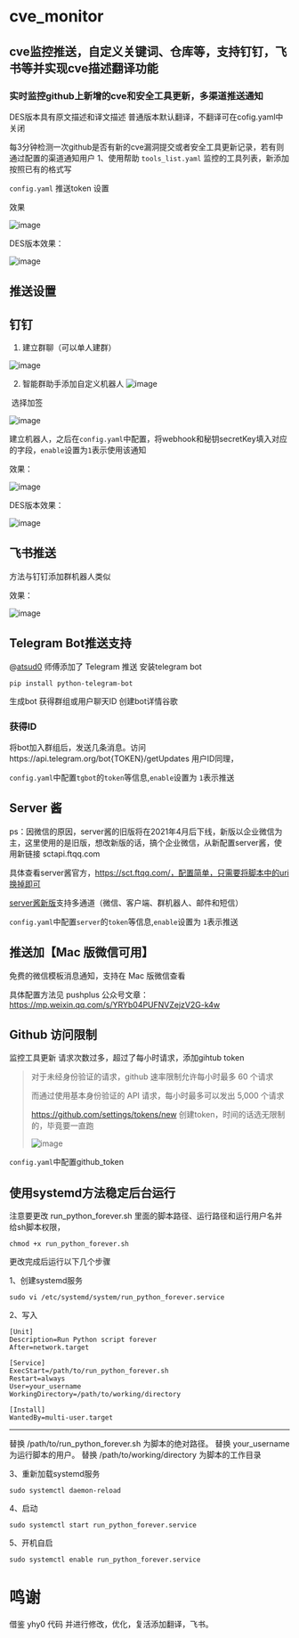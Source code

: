 # cve_monitor
## cve监控推送，自定义关键词、仓库等，支持钉钉，飞书等并实现cve描述翻译功能
### 实时监控github上新增的cve和安全工具更新，多渠道推送通知
DES版本具有原文描述和译文描述
普通版本默认翻译，不翻译可在cofig.yaml中关闭

每3分钟检测一次github是否有新的cve漏洞提交或者安全工具更新记录，若有则通过配置的渠道通知用户
1、使用帮助
`tools_list.yaml` 监控的工具列表，新添加按照已有的格式写

`config.yaml` 推送token 设置

效果

![image](https://github.com/user-attachments/assets/db0bb777-b057-4665-9e33-8a0b20f8b76b)

DES版本效果：

![image](https://github.com/user-attachments/assets/0748d68b-b788-483b-b255-591d14863b77)


## 推送设置

## 钉钉

1.   建立群聊（可以单人建群）
 
![image](https://github.com/user-attachments/assets/db64e077-39e8-48ca-a89b-937922852396)

2.   智能群助手添加自定义机器人
![image](https://github.com/user-attachments/assets/d3f2578e-3b53-4485-8d1e-4f58a16fbdfb)

​			选择加签


![image](https://github.com/user-attachments/assets/aeb3f74c-0a86-4db1-8ee6-e2caee583fcd)


建立机器人，之后在`config.yaml`中配置，将webhook和秘钥secretKey填入对应的字段，`enable`设置为`1`表示使用该通知

效果：

![image](https://github.com/user-attachments/assets/0d0f6c1a-9f93-4358-8b32-2a9508fbac5c)


DES版本效果：

![image](https://github.com/user-attachments/assets/4c5b43da-16e4-48ba-8b6a-c5522bef8150)



##  飞书推送

方法与钉钉添加群机器人类似


效果：

![image](https://github.com/user-attachments/assets/e8f0a2e6-85b3-4e53-a75f-22dd029623db)


## Telegram Bot推送支持
@[atsud0](https://github.com/atsud0) 师傅添加了 Telegram 推送
安装telegram bot

```
pip install python-telegram-bot
```

生成bot 获得群组或用户聊天ID
创建bot详情谷歌

### 获得ID
将bot加入群组后，发送几条消息。访问https://api.telegram.org/bot{TOKEN}/getUpdates
用户ID同理，


`config.yaml`中配置`tgbot`的`token`等信息,`enable`设置为 `1`表示推送


## Server 酱
ps：因微信的原因，server酱的旧版将在2021年4月后下线，新版以企业微信为主，这里使用的是旧版，想改新版的话，搞个企业微信，从新配置server酱，使用新链接 sctapi.ftqq.com

具体查看server酱官方，https://sct.ftqq.com/，配置简单，只需要将脚本中的uri换掉即可

[server酱新版]((https://sct.ftqq.com/))支持多通道（微信、客户端、群机器人、邮件和短信）

`config.yaml`中配置`server`的`token`等信息,`enable`设置为 `1`表示推送

## 推送加【Mac 版微信可用】

免费的微信模板消息通知，支持在 Mac 版微信查看

具体配置方法见 pushplus 公众号文章：https://mp.weixin.qq.com/s/YRYb04PUFNVZejzV2G-k4w

## Github 访问限制

监控工具更新 请求次数过多，超过了每小时请求，添加gihtub token

>   对于未经身份验证的请求，github 速率限制允许每小时最多 60 个请求
>
>   而通过使用基本身份验证的 API 请求，每小时最多可以发出 5,000 个请求
>
>   https://github.com/settings/tokens/new 创建token，时间的话选无限制的，毕竟要一直跑
>
> ![image](https://github.com/user-attachments/assets/3bb2db6f-1cc8-47bd-be96-c6213afc023c)


`config.yaml`中配置github_token

## 使用systemd方法稳定后台运行

注意要更改 run_python_forever.sh 里面的脚本路径、运行路径和运行用户名并给sh脚本权限，
```
chmod +x run_python_forever.sh
```
更改完成后运行以下几个步骤

1、创建systemd服务
```
sudo vi /etc/systemd/system/run_python_forever.service
```
2、写入
```
[Unit]
Description=Run Python script forever
After=network.target

[Service]
ExecStart=/path/to/run_python_forever.sh
Restart=always
User=your_username
WorkingDirectory=/path/to/working/directory

[Install]
WantedBy=multi-user.target
```

---------------------------------------------------------

替换 /path/to/run_python_forever.sh 为脚本的绝对路径。
替换 your_username 为运行脚本的用户。
替换 /path/to/working/directory 为脚本的工作目录

3、重新加载systemd服务
```
sudo systemctl daemon-reload
```
4、启动
```
sudo systemctl start run_python_forever.service
```
5、开机自启
```
sudo systemctl enable run_python_forever.service
```



# 鸣谢
 借鉴 yhy0 代码 并进行修改，优化，复活添加翻译，飞书。
